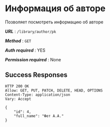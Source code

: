 # Информация об авторе

Позволяет посмотреть информацию об авторе

***URL*** : `/library/author/pk`

***Method*** : `GET`

***Auth required*** : YES

***Permission required*** : None

## Success Responses
    HTTP 200 OK
    Allow: GET, PUT, PATCH, DELETE, HEAD, OPTIONS
    Content-Type: application/json
    Vary: Accept
    
    {
        "id": 4,
        "full_name": "Фет А.А."
    }